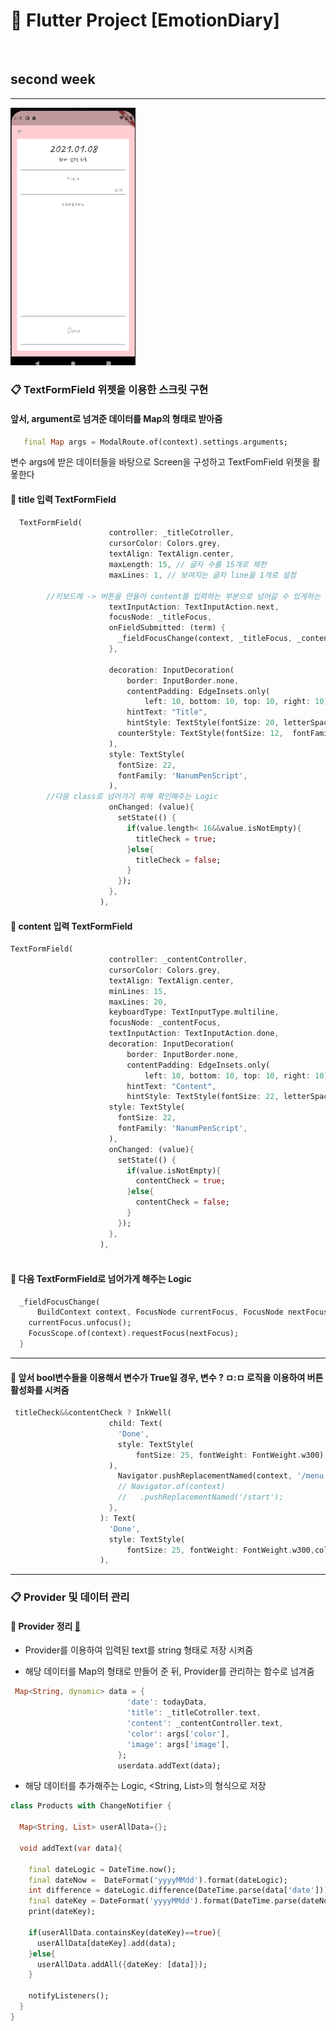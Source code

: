 # :blue_book: Flutter Project [EmotionDiary] 

<br>

## second week


<hr>

<img width = "200" src = "https://github.com/toast-ceo/flutter_emotion_diary/blob/progress/2.%20secondweek/screen.png?raw=true"> 

### :clipboard: TextFormField 위젯을 이용한 스크릿 구현

#### 앞서, argument로 넘겨준 데이터를 Map의 형태로 받아줌

```dart
   final Map args = ModalRoute.of(context).settings.arguments;
```

변수 args에 받은 데이터들을 바탕으로 Screen을 구성하고 TextFomField 위젯을 활욯한다


#### :open_book: title 입력 TextFormField
```dart
  TextFormField(
                      controller: _titleCotroller,
                      cursorColor: Colors.grey,
                      textAlign: TextAlign.center, 
                      maxLength: 15, // 글자 수를 15개로 제한
                      maxLines: 1, // 보여지는 글자 line을 1개로 설정

		//키보드에 -> 버튼을 만들어 content를 입력하는 부분으로 넘어갈 수 있게하는 로직
                      textInputAction: TextInputAction.next,
                      focusNode: _titleFocus,
                      onFieldSubmitted: (term) {
                        _fieldFocusChange(context, _titleFocus, _contentFocus);
                      },

                      decoration: InputDecoration(
                          border: InputBorder.none,
                          contentPadding: EdgeInsets.only(
                              left: 10, bottom: 10, top: 10, right: 10),
                          hintText: "Title",
                          hintStyle: TextStyle(fontSize: 20, letterSpacing: 2),
                        counterStyle: TextStyle(fontSize: 12,  fontFamily: 'NanumMeongjo',)
                      ),
                      style: TextStyle(
                        fontSize: 22,
                        fontFamily: 'NanumPenScript',
                      ),
		//다음 class로 넘어가기 위해 확인해주는 Logic
                      onChanged: (value){
                        setState(() {
                          if(value.length< 16&&value.isNotEmpty){
                            titleCheck = true;
                          }else{
                            titleCheck = false;
                          }
                        });
                      },
                    ),
```

#### :open_book: content 입력 TextFormField
```dart
TextFormField(
                      controller: _contentController,
                      cursorColor: Colors.grey,
                      textAlign: TextAlign.center,
                      minLines: 15,
                      maxLines: 20,
                      keyboardType: TextInputType.multiline,
                      focusNode: _contentFocus,
                      textInputAction: TextInputAction.done,
                      decoration: InputDecoration(
                          border: InputBorder.none,
                          contentPadding: EdgeInsets.only(
                              left: 10, bottom: 10, top: 10, right: 10),
                          hintText: "Content",
                          hintStyle: TextStyle(fontSize: 22, letterSpacing: 2)),
                      style: TextStyle(
                        fontSize: 22,
                        fontFamily: 'NanumPenScript',
                      ),
                      onChanged: (value){
                        setState(() {
                          if(value.isNotEmpty){
                            contentCheck = true;
                          }else{
                            contentCheck = false;
                          }
                        });
                      },
                    ),
 
```


#### :open_book: 다음 TextFormField로 넘어가게 해주는 Logic

```dart
  _fieldFocusChange(
      BuildContext context, FocusNode currentFocus, FocusNode nextFocus) {
    currentFocus.unfocus();
    FocusScope.of(context).requestFocus(nextFocus);
  }
```

<hr>

#### :open_book: 앞서 bool변수들을 이용해서 변수가 True일 경우, 변수 ? ㅁ:ㅁ 로직을 이용하여 버튼 활성화를 시켜줌 

```dart
 titleCheck&&contentCheck ? InkWell(
                      child: Text(
                        'Done',
                        style: TextStyle(
                            fontSize: 25, fontWeight: FontWeight.w300),
                      ),
                        Navigator.pushReplacementNamed(context, '/menu');
                        // Navigator.of(context)
                        //   .pushReplacementNamed('/start');
                      },
                    ): Text(
                      'Done',
                      style: TextStyle(
                          fontSize: 25, fontWeight: FontWeight.w300,color: Colors.grey),
                    ),
```

<hr>


### :clipboard: Provider 및 데이터 관리

#### :open_book: Provider 정리 [:pushpin:]("https://github.com/toast-ceo/flutter_cording/blob/main/Memo/Provider.md")

- Provider를 이용하여 입력된 text를 string 형태로 저장 시켜줌

- 해당 데이터를 Map의 형태로 만들어 준 뒤, Provider를 관리하는 함수로 넘겨줌

```dart
 Map<String, dynamic> data = {
                          'date': todayData,
                          'title': _titleCotroller.text,
                          'content': _contentController.text,
                          'color': args['color'],
                          'image': args['image'],
                        };
                        userdata.addText(data);
```


- 해당 데이터를 추가해주는 Logic, <String, List>의 형식으로 저장

```dart
class Products with ChangeNotifier {

  Map<String, List> userAllData={};

  void addText(var data){

    final dateLogic = DateTime.now();
    final dateNow =  DateFormat('yyyyMMdd').format(dateLogic);
    int difference = dateLogic.difference(DateTime.parse(data['date'])).inDays;
    final dateKey = DateFormat('yyyyMMdd').format(DateTime.parse(dateNow).subtract(Duration(days: difference)));
    print(dateKey);

    if(userAllData.containsKey(dateKey)==true){
      userAllData[dateKey].add(data);
    }else{
      userAllData.addAll({dateKey: [data]});
    }
   
    notifyListeners();
  }
}
```
